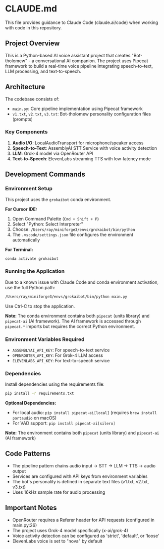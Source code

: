 # CLAUDE.md

This file provides guidance to Claude Code (claude.ai/code) when working with code in this repository.

## Project Overview

This is a Python-based AI voice assistant project that creates "Bot-tholomew" - a conversational AI companion. The project uses Pipecat framework to build a real-time voice pipeline integrating speech-to-text, LLM processing, and text-to-speech.

## Architecture

The codebase consists of:
- `main.py`: Core pipeline implementation using Pipecat framework
- `v1.txt`, `v2.txt`, `v3.txt`: Bot-tholomew personality configuration files (prompts)

### Key Components

1. **Audio I/O**: LocalAudioTransport for microphone/speaker access
2. **Speech-to-Text**: AssemblyAI STT Service with voice activity detection
3. **LLM**: Grok-4 model via OpenRouter API
4. **Text-to-Speech**: ElevenLabs streaming TTS with low-latency mode

## Development Commands

### Environment Setup
This project uses the `grokaibot` conda environment. 

**For Cursor IDE:**
1. Open Command Palette (`Cmd + Shift + P`)
2. Select "Python: Select Interpreter"  
3. Choose: `/Users/ray/miniforge3/envs/grokaibot/bin/python`
4. The `.vscode/settings.json` file configures the environment automatically

**For Terminal:**
```bash
conda activate grokaibot
```

### Running the Application
Due to a known issue with Claude Code and conda environment activation, use the full Python path:
```bash
/Users/ray/miniforge3/envs/grokaibot/bin/python main.py
```
Use Ctrl-C to stop the application.

**Note**: The conda environment contains both `pipecat` (units library) and `pipecat-ai` (AI framework). The AI framework is accessed through `pipecat.*` imports but requires the correct Python environment.

### Environment Variables Required
- `ASSEMBLYAI_API_KEY`: For speech-to-text service
- `OPENROUTER_API_KEY`: For Grok-4 LLM access
- `ELEVENLABS_API_KEY`: For text-to-speech service

### Dependencies
Install dependencies using the requirements file:
```bash
pip install -r requirements.txt
```

**Optional Dependencies:**
- For local audio: `pip install pipecat-ai[local]` (requires `brew install portaudio` on macOS)
- For VAD support: `pip install pipecat-ai[silero]`

**Note:** The environment contains both `pipecat` (units library) and `pipecat-ai` (AI framework)

## Code Patterns

- The pipeline pattern chains audio input → STT → LLM → TTS → audio output
- Services are configured with API keys from environment variables
- The bot's personality is defined in separate text files (v1.txt, v2.txt, v3.txt)
- Uses 16kHz sample rate for audio processing

## Important Notes

- OpenRouter requires a Referer header for API requests (configured in main.py:26)
- The project uses Grok-4 model specifically (x-ai/grok-4)
- Voice activity detection can be configured as 'strict', 'default', or 'loose'
- ElevenLabs voice is set to "nova" by default
